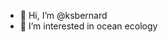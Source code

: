 - 👋 Hi, I’m @ksbernard
- 👀 I’m interested in ocean ecology

<!---
ksbernard/ksbernard is a ✨ special ✨ repository because its `README.md` (this file) appears on your GitHub profile.
You can click the Preview link to take a look at your changes.
--->
